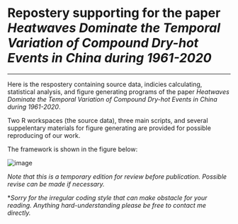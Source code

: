 # Repostery supporting for the paper *Heatwaves Dominate the Temporal Variation of Compound Dry-hot Events in China during 1961-2020*
---
Here is the respostery containing source data, indicies calculating, statistical analysis, and figure generating programs of the paper *Heatwaves Dominate the Temporal Variation of Compound Dry-hot Events in China during 1961-2020​*.

Two R workspaces (the source data), three main scripts, and several suppelentary materials for figure generating are provided for possible reproducing of our work.

The framework is shown in the figure below:

![image](https://user-images.githubusercontent.com/76802881/166885385-d4461a2a-483d-441f-bb52-7c292f2364a3.png)

*Note that this is a temporary edition for review before publication. Possible revise can be made if necessary.*

**Sorry for the irregular coding style that can make obstacle for your reading. Anything hard-understanding please be free to contact me directly.*

